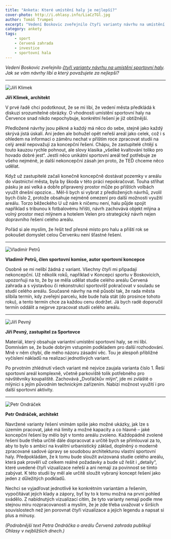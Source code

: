 ```yaml
---
title: "Anketa: Které umístění haly je nejlepší?"
cover-photo: http://i.ohlasy.info/LiaCzTGl.jpg
author: Tomáš Trumpeš
excerpt: "Vedení Boskovic zveřejnilo čtyři varianty návrhu na umístění sportovní haly. Jak se vám návrhy líbí a který považujete za nejlepší? Odpovídají Jiří Klimek, Vladimír Petrů, Jiří Pevný a Petr Ondráček."
category: ankety
tags:
    - sport
    - červená zahrada
    - investice
    - sportovní hala
---
```


*Vedení Boskovic zveřejnilo [čtyři varianty návrhu na umístění sportovní haly](/clanky/2015/11/varianty-haly.html). Jak se vám návrhy líbí a který považujete za nejlepší?*

---

<img src="http://i.ohlasy.info/wsCmoRy.jpg" class="profile-picture" alt="Jiří Klimek">

**Jiří Klimek, architekt**

V prvé řadě chci podotknout, že se mi líbí, že vedení města předkládá k diskuzi srozumitelné obrázky. O vhodnosti umístění sportovní haly na Července snad nikdo nepochybuje, konkrétní řešení je již obtížnější.

Předložené návrhy jsou pěkné a každý má něco do sebe, stejně jako každý skrývá jistá úskalí. Ani jeden ale bohužel opět neřeší areál jako celek, což i s ohledem na informaci o záměru nechat v příštím roce zpracovat studii na celý areál nepovažuji za koncepční řešení. Chápu, že zastupitelé chtějí s touto kauzou rychle pohnout, ale slovy klasika „všeliké kvaltování toliko pro hovado dobré jest“. Jestli něco unikátní sportovní areál teď potřebuje ze všeho nejméně, je další nekoncepční zásah jen proto, že TEĎ chceme něco udělat.

Když už zastupitelé začali konečně koncepčně dostávat pozemky v areálu do vlastnictví města, byla by škoda v této práci nepokračovat. Touha stříhat pásku je asi velká a dobře připravený prostor může po příštích volbách využít dnešní opozice…
Měl-li bych si vybrat z předložených návrhů, zvolil bych číslo 2, protože obsahuje nejméně omezení pro další možnosti využití areálu. Torzo běžeckého U už nám k ničemu není, halu půjde spojit například s tribunou k fotbalovému hřišti, návrh zachovává objekt mlýna a volný prostor mezi mlýnem a hotelem Velen pro strategický návrh nejen dopravního řešení celého areálu.

Pořád si ale myslím, že řešit teď přesné místo pro halu a příští rok se pokoušet domyslet celou Červenku není šťastné řešení.

---

<img src="http://i.ohlasy.info/ZZauYW3.jpg" class="profile-picture" alt="Vladimír Petrů">

**Vladimír Petrů, člen sportovní komise, autor sportovní koncepce**

Osobně se mi nelíbí žádná z variant. Všechny čtyři mi připadají nekoncepční. Už několik roků, například v Koncepci sportu v Boskovicích, upozorňuji na to, že by se měla udělat studie celého areálu Červená zahrada a s výstavbou či rekonstrukcí sportovišť pokračovat v souladu se studií celého areálu. Současné návrhy na mě působí tak, že rada města slíbila termín, kdy zveřejní parcelu, kde bude hala stát (do prosince tohoto roku), a tento termín chce za každou cenu dodržet. Já bych radě doporučil termín oddálit a nejprve zpracovat studii celého areálu.

---

<img src="http://i.ohlasy.info/GbNAbLa.jpg" class="profile-picture" alt="Jiří Pevný">

**Jiří Pevný, zastupitel za Sportovce**

Materiál, který obsahuje variantní umístění sportovní haly, se mi líbí. Domnívám se, že bude dobrým vstupním podkladem pro další rozhodování. Mně  v něm chybí, dle mého názoru zásadní věc. Tou je alespoň přibližné vyčíslení nákladů na realizaci jednotlivých variant.

Po prvotním zhlédnutí všech variant mě nejvíce zaujala varianta číslo 1. Řeší sportovní areál komplexně, včetně parkoviště tolik potřebného pro návštěvníky koupaliště. Zachovává „Dvořáčkův mlýn“, jde mi zvláště o mlýnici s jejím původním technickým zařízením. Nabízí možnost využití i pro další sportovní aktivity.

---

<img src="http://i.ohlasy.info/wO4wXRi.jpg" class="profile-picture" alt="Petr Ondráček">

**Petr Ondráček, architekt**

Navržené varianty řešení vnímám spíše jako možné ukázky, jak lze s územím pracovat, jaké má limity a možné kapacity a co hlavně – jaké koncepční řešení by mělo být v tomto areálu zvoleno. Každopádně zvolené řešení bude třeba určitě dále dopracovat a určitě bych se přimlouval za to, aby to bylo s ambicí na kvalitní urbanistický základ, doplněný o moderně zpracované sadové úpravy se soudobou architekturou vlastní sportovní haly. Předpokládám, že k tomu bude sloužit avizovaná studie celého areálu, která pak prověří už celkem reálné požadavky a bude už řešit i „detaily“, které uvedené čtyři vizualizace neřeší a ani nemají za povinnost se tímto zabývat. K této studii by měl ale určitě sloužit vybraný koncept řešení jako jeden z důležitých podkladů.

Nechci se vyjadřovat jednotlivě ke konkrétním variantám a řešením, vypočítávat jejich klady a zápory, byť by to k tomu možná na první pohled svádělo. Z nabídnutých vizualizací cítím, že tyto varianty nemají podle mne stejnou míru rozpracovanosti a myslím, že je zde třeba uvažovat v širších souvislostech než jen porovnat čtyři vizualizace a jejich legendu a napsat si plus a mínusy. 

*(Podrobnější text Petra Ondráčka o areálu Červená zahrada publikují Ohlasy v nejbližších dnech.)*
